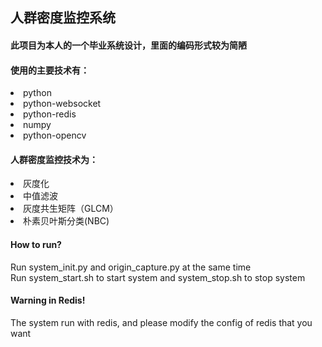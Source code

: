 <h2>人群密度监控系统</h2>

<h4>此项目为本人的一个毕业系统设计，里面的编码形式较为简陋<h4>

<h4>使用的主要技术有：</h4>

<li>python</li>
<li>python-websocket</li>
<li>python-redis</li>
<li>numpy</li>
<li>python-opencv</li>


<h4>人群密度监控技术为：</h4>
<li>灰度化</li>
<li>中值滤波</li>
<li>灰度共生矩阵（GLCM）</li>
<li>朴素贝叶斯分类(NBC)</li>

<h4>How to run?</h4>
Run system_init.py and origin_capture.py at the same time<br/>
Run system_start.sh to start system and system_stop.sh to stop system

<h4>Warning in Redis!</h4>
The system run with redis, and please modify the config of redis that you want